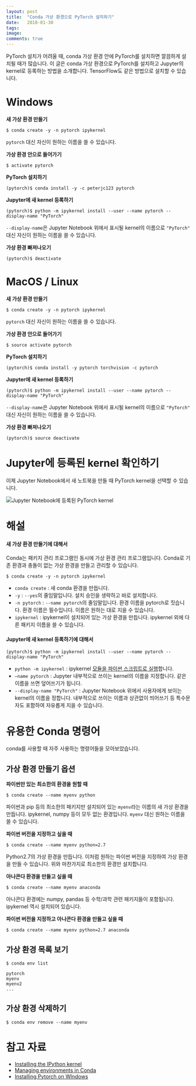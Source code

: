 ```yaml
---
layout: post
title:  "Conda 가상 환경으로 PyTorch 설치하기"
date:   2018-01-30
tags:
image:
comments: true
---
```


PyTorch 설치가 어려울 때, conda 가상 환경 안에 PyTorch를 설치하면 깔끔하게 설치될 때가 많습니다. 이 글은 conda 가상 환경으로 PyTorch를 설치하고 Jupyter의 kernel로 등록하는 방법을 소개합니다. TensorFlow도 같은 방법으로 설치할 수 있습니다.

# Windows

**새 가상 환경 만들기** 

```shell
$ conda create -y -n pytorch ipykernel
```

`pytorch` 대신 자신이 원하는 이름을 쓸 수 있습니다.

**가상 환경 안으로 들어가기**

```shell
$ activate pytorch
```

**PyTorch 설치하기**

```shell
(pytorch)$ conda install -y -c peterjc123 pytorch
```

**Jupyter에 새 kernel 등록하기** 

```shell
(pytorch)$ python -m ipykernel install --user --name pytorch --display-name "PyTorch"
```

`--display-name`은 Jupyter Notebook 위에서 표시될 kernel의 이름으로 `"PyTorch"` 대신 자신이 원하는 이름을 쓸 수 있습니다.

**가상 환경 빠져나오기**

```shell
(pytorch)$ deactivate
```

# MacOS / Linux

**새 가상 환경 만들기** 

```shell
$ conda create -y -n pytorch ipykernel
```

`pytorch` 대신 자신이 원하는 이름을 쓸 수 있습니다.

**가상 환경 안으로 들어가기**

```shell
$ source activate pytorch
```

**PyTorch 설치하기**

```shell
(pytorch)$ conda install -y pytorch torchvision -c pytorch
```

**Jupyter에 새 kernel 등록하기** 

```shell
(pytorch)$ python -m ipykernel install --user --name pytorch --display-name "PyTorch"
```

`--display-name`은 Jupyter Notebook 위에서 표시될 kernel의 이름으로 `"PyTorch"` 대신 자신이 원하는 이름을 쓸 수 있습니다.

**가상 환경 빠져나오기**

```shell
(pytorch)$ source deactivate
```

# Jupyter에 등록된 kernel 확인하기

이제 Jupyter Notebook에서 새 노트북을 만들 때 PyTorch kernel을 선택할 수 있습니다.

![Jupyter Notebook에 등록된 PyTorch kernel](https://files.slack.com/files-pri/T25783BPY-F901YJLAV/_______________.png?pub_secret=0974008d7a)

# 해설

#### 새 가상 환경 만들기에 대해서

Conda는 패키지 관리 프로그램인 동시에 가상 환경 관리 프로그램입니다. Conda로 기존 환경과 충돌이 없는 가상 환경을 만들고 관리할 수 있습니다.

```shell
$ conda create -y -n pytorch ipykernel
```

- `conda create` : 새 conda 환경을 만듭니다.
- `-y` : `--yes`의 줄임말입니다. 설치 승인을 생략하고 바로 설치합니다.
- `-n pytorch` : `--name pytorch`의 줄임말입니다. 환경 이름을 pytorch로 짓습니다. 환경 이름은 필수입니다. 이름은 원하는 대로 지을 수 있습니다.
- `ipykernel` : ipykernel이 설치되어 있는 가상 환경을 만듭니다. ipykernel 외에 다른 패키지 이름을 쓸 수 있습니다.

#### Jupyter에 새 kernel 등록하기에 대해서

```shell
(pytorch)$ python -m ipykernel install --user --name pytorch --display-name "PyTorch"
```

* `python -m ipykernel` : ipykernel [모듈을 파이썬 스크립트로 실행](https://www.python.org/dev/peps/pep-0338/)합니다.
* `—name pytorch` : Jupyter 내부적으로 쓰이는 kernel의 이름을 지정합니다. 같은 이름을 쓰면 덮어쓰기가 됩니다.
* `--display-name "PyTorch"` : Jupyter Notebook 위에서 사용자에게 보이는 kernel의 이름을 정합니다. 내부적으로 쓰이는 이름과 상관없이 띄어쓰기 등 특수문자도 포함하여 자유롭게 지을 수 있습니다. 

# 유용한 Conda 명령어

conda를 사용할 때 자주 사용하는 명령어들을 모아보았습니다.

## 가상 환경 만들기 옵션

**파이썬만 있는 최소한의 환경을 원할 때**

```shell
$ conda create --name myenv python
```

파이썬과 pip 등의 최소한의 패키지만 설치되어 있는 `myenv`라는 이름의 새 가상 환경을 만듭니다. ipykernel, numpy 등이 모두 없는 환경입니다. `myenv` 대신 원하는 이름을 쓸 수 있습니다.

**파이썬 버전을 지정하고 싶을 때**

```shell
$ conda create --name myenv python=2.7
```

Python2.7의 가상 환경을 만듭니다. 이처럼 원하는 파이썬 버전을 지정하여 가상 환경을 만들 수 있습니다. 위와 마찬가지로 최소한의 환경만 설치합니다.

**아나콘다 환경을 만들고 싶을 때**

```shell
$ conda create --name myenv anaconda
```

아나콘다 환경에는 numpy, pandas 등 수학/과학 관련 패키지들이 포함됩니다. ipykernel 역시 설치되어 있습니다.

**파이썬 버전을 지정하고 아나콘다 환경을 만들고 싶을 때**

```shell
$ conda create --name myenv python=2.7 anaconda
```

## 가상 환경 목록 보기

```shell
$ conda env list

pytorch
myenv
myenv2
...
```

## 가상 환경 삭제하기

```shell
$ conda env remove --name myenv
```

# 참고 자료

- [Installing the IPython kernel](http://ipython.readthedocs.io/en/stable/install/kernel_install.html)
- [Managing environments in Conda](https://conda.io/docs/user-guide/tasks/manage-environments.html)
- [Installing Pytorch on WIndows](https://github.com/peterjc123/pytorch-scripts)
